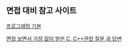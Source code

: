 ## 면접 대비 참고 사이트



[프로그래밍 기본](https://91ms.tistory.com/6)

[면접 보면서 가장 많이 받은 C, C++관련 질문 과 답변](https://blog.naver.com/corona78/30083188600)